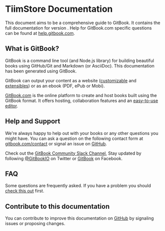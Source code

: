 # TiimStore Documentation

This document aims to be a comprehensive guide to GitBook. It contains the full documentation for version . Help for GitBook.com specific questions can be found at [help.gitbook.com](https://help.gitbook.com).

## What is GitBook?

GitBook is a command line tool \(and Node.js library\) for building beautiful books using GitHub/Git and Markdown \(or AsciiDoc\). This documentation has been generated using GitBook.

GitBook can output your content as a website \([customizable](themes.md) and [extensibles](plugins/)\) or as an ebook \(PDF, ePub or Mobi\).

[GitBook.com](https://www.gitbook.com) is the online platform to create and host books built using the GitBook format. It offers hosting, collaboration features and an [easy-to-use editor](https://www.gitbook.com/editor).

## Help and Support

We're always happy to help out with your books or any other questions you might have. You can ask a question on the following contact form at [gitbook.com/contact](https://www.gitbook.com/contact) or signal an issue on [GitHub](https://github.com/GitbookIO/gitbook).

Check out the [GitBook Community Slack Channel](https://slack.gitbook.com), Stay updated by following [@GitBookIO](https://twitter.com/GitBookIO) on Twitter or [GitBook](https://www.facebook.com/gitbookcom) on Facebook.

## FAQ

Some questions are frequently asked. If you have a problem you should [check this out](faq.md) first.

## Contribute to this documentation

You can contribute to improve this documentation on [GitHub](https://github.com/GitbookIO/gitbook) by signaling issues or proposing changes.

